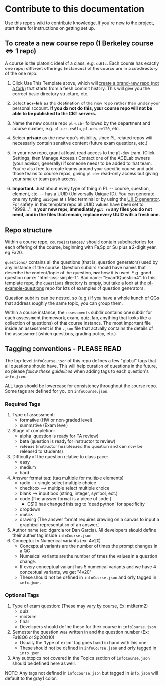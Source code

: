 # Contribute to this documentation

Use this repo's [wiki](https://github.com/ace-lab/pl-ucb-csxxx/wiki) 
to contribute knowledge.  If you're new to the project, start there
for instructions on getting set up.

## To create a new course repo (1 Berkeley course <=> 1 repo)

A course is the platonic ideal of a class, e.g. `cs61c`.  Each course
has exactly one repo; different offerings (instances) of the course
are in a subdirectory of the one repo.

1. Click Use This Template above, which will [create a brand-new repo (not a
fork)](https://help.github.com/en/github/creating-cloning-and-archiving-repositories/creating-a-repository-from-a-template)
that starts from a fresh commit history.
This will give you the correct basic directory
structure, etc.

2. Select **ace-lab** as the destination of the new repo rather than under your personal
account.  **If you do not do this, your course repo will not
be able to be published to the CBT servers.**

3. Name the new course repo `pl-ucb-` followed by the department and course number,
e.g. `pl-ucb-cs61a`, `pl-ucb-ee120`, etc.  

4. Select **private** as the new repo's visibility, since PL-related
repos will necessarily contain sensitive content (future 
exam questions, etc.)

5. In your new repo,  grant at least read access to the `pl-dev`
team. (Click Settings, then Manage Access.)
Contact one of the ACELab owners 
(your advisor, generally) if someone needs to be added to that team.
You're also free to create teams around your specific course and add
those teams to course repos, giving `pl-dev` read-only access but
giving your smaller team push access.

6. **Important.** Just about every type of thing in PL -- course, question, element,
etc. -- has a UUID (Universally Unique ID).  You can generate one my typing `uuidgen` at a Mac
terminal or by using the [UUID
generator](https://www.uuidgenerator.net).  For safety, in this
template repo all UUID values have been set to "9999...".  **In your new repo,
immediately `git rm` any files you do not need, and in the files that
remain, replace every UUID with a fresh one.**

## Repo structure

Within a course repo,
`courseInstances/` should contain subdirectories for each offering of
the course, beginning with Fa,Sp,or Su plus a 2-digit year, eg Fa20.

`questions/` contains all the questions (that is, question generators)
used by any instance of the course.  Question subdirs should have names that
describe the content/topic of the question, **not** how it is used.
E.g. good question name: "html-css-simple-1".  Bad name:
"Exam1Question4".  In this template repo, the `questions` directory is empty, but
take a look at the
[pl-example-questions](https://github.com/ace-lab/pl-example-questions)
repo for lots of examples of question generators.

Question subdirs can be nested, so (e.g.) if you have a whole bunch of
QGs that address roughly the same topic, you can group them.

Within a course instance, the `assessments` subdir contains one subdir
for each assessment (homework, exam, quiz, lab, anything that looks
like a collection of questions) of that course instance.  The most
important file inside an assessment is the `.json` file that actually
contains the details of the assessment (which questions, grading
policy, etc.)

## Tagging conventions - PLEASE READ

The top-level `infoCourse.json` of this repo defines a few "global" tags that
all questions should have.  This will help curation of questions in the future,
so please *follow these guidelines* when adding tags to each question's `info.json`.

ALL tags should be lowercase for consistency throughout the course repo.
Some tags are defined for you on `infoCourse.json`.

### Required Tags

1. Type of assessment:
   - formative (HW or non-graded level)
   - summative (Exam level)
2. Stage of completion:
   - alpha (question is ready for TA review)
   - beta (question is ready for instructor to review)
   - release (instructor has blessed the question and can now be released to students)
3. Difficulty of the question relative to class pace:
   - easy
   - medium
   - hard
4. Answer format tag: (tag multiple for multiple elements)
   - radio --> single select multiple choice
   - checkbox --> multiple select multiple choice
   - blank --> input box (string, integer, symbol, ect.)
   - code (The answer format is a piece of code.)
     - CS10 has changed this tag to 'dead python' for specificity
   - dropdown
   - matrix
   - drawing (The answer format requires drawing on a canvas to input a graphical representation of an answer.)
5. Author name (ex: dgarcia for Dan Garcia). All developers should define their author tag inside `infoCourse.json`
6. Conceptual v Numerical variants (ex: 4v20)
   - Conceptual variants are the number of times the prompt changes in a QG
   - Numerical variants are the number of times the values in a question change.
   - If every conceptual variant has 5 numerical variants and we have 4 conceptual variants, we get "4v20"
   - These should not be defined in `infoCourse.json` and only tagged in `info.json`.

### Optional Tags

1. Type of exam question: (These may vary by course, Ex: midterm2)
   - quiz
   - midterm
   - final
   - Developers should define these for their course in `infoCourse.json`
2. Semester the question was written in and the question number (Ex: Fa18Q6 or Sp20Q10)
   - Usually the 'type of exam' tag goes hand in hand with this one.
   - These should not be defined in `infoCourse.json` and only tagged in `info.json`.
3. Any subtopics not covered in the Topics section of `infoCourse.json` should be defined here as well.

NOTE: Any tags not defined in `infoCourse.json` but tagged in `info.json` will default to the gray1 color.
